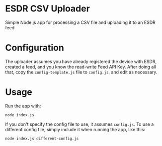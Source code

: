 ESDR CSV Uploader
=================

Simple Node.js app for processing a CSV file and uploading it to an ESDR feed.

Configuration
=============

The uploader assumes you have already registered the device with ESDR, created a feed, and you know the read-write Feed API Key.  After doing all that, copy the `config-template.js` file to `config.js`, and edit as necessary.

Usage
=====

Run the app with:

    node index.js

If you don't specify the config file to use, it assumes `config.js`.  To use a different config file, simply include it when running the app, like this:

    node index.js different-config.js


